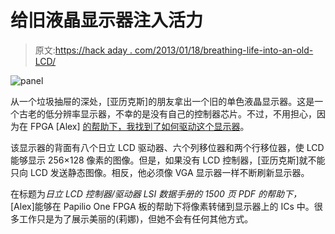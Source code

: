 # 给旧液晶显示器注入活力

> 原文:[https://hack aday . com/2013/01/18/breathing-life-into-an-old-LCD/](https://hackaday.com/2013/01/18/breathing-life-into-an-old-lcd/)

![panel](../Images/99087def1d8e9933b36656d4a8894617.png)

从一个垃圾抽屉的深处，[亚历克斯]的朋友拿出一个旧的单色液晶显示器。这是一个古老的低分辨率显示器，不幸的是没有自己的控制器芯片。不过，不用担心，因为在 FPGA [Alex] [的帮助下，我找到了如何驱动这个显示器](http://forum.gadgetfactory.net/index.php?/topic/1502-low-res-monochrome-hitachi-lcd-driver/)。

该显示器的背面有八个日立 LCD 驱动器、六个列移位器和两个行移位器，使 LCD 能够显示 256×128 像素的图像。但是，如果没有 LCD 控制器，[亚历克斯]就不能只向 LCD 发送静态图像。相反，他必须像 VGA 显示器一样不断刷新显示器。

在标题为*日立 LCD 控制器/驱动器 LSI 数据手册的 1500 页 PDF 的帮助下，* [Alex]能够在 Papilio One FPGA 板的帮助下将像素转储到显示器上的 ICs 中。很多工作只是为了展示美丽的(莉娜)，但她不会有任何其他方式。